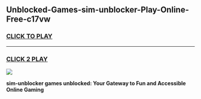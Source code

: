 
## Unblocked-Games-sim-unblocker-Play-Online-Free-c17vw
<h3>
<a href="https://premium76.site?title=sim-unblocker&ref=26A">CLICK TO PLAY</a></h3>
<hr>

<h3>
<a href="https://premium76.site?title=sim-unblocker&ref=26A">CLICK 2 PLAY</a>
  
</h3>

<a href="https://premium76.site?title=sim-unblocker&ref=26A"><img src="https://clearcache.store/games.png"></a>


**sim-unblocker games unblocked: Your Gateway to Fun and Accessible Online Gaming**
